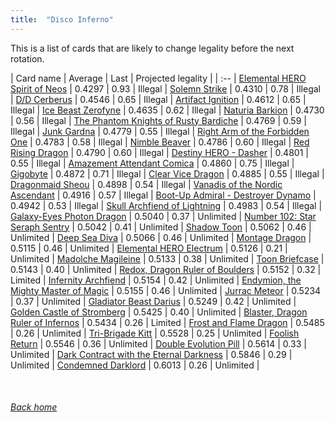 ```yaml
---
title:  "Disco Inferno"
---
```


This is a list of cards that are likely to change legality before the next rotation.

| Card name | Average | Last | Projected legality |
| :-- |
[Elemental HERO Spirit of Neos](https://db.ygoprodeck.com/card/?search=Elemental%20HERO%20Spirit%20of%20Neos) | 0.4297 | 0.93 | Illegal |
[Solemn Strike](https://db.ygoprodeck.com/card/?search=Solemn%20Strike) | 0.4310 | 0.78 | Illegal |
[D/D Cerberus](https://db.ygoprodeck.com/card/?search=D/D%20Cerberus) | 0.4546 | 0.65 | Illegal |
[Artifact Ignition](https://db.ygoprodeck.com/card/?search=Artifact%20Ignition) | 0.4612 | 0.65 | Illegal |
[Ice Beast Zerofyne](https://db.ygoprodeck.com/card/?search=Ice%20Beast%20Zerofyne) | 0.4635 | 0.62 | Illegal |
[Naturia Barkion](https://db.ygoprodeck.com/card/?search=Naturia%20Barkion) | 0.4730 | 0.56 | Illegal |
[The Phantom Knights of Rusty Bardiche](https://db.ygoprodeck.com/card/?search=The%20Phantom%20Knights%20of%20Rusty%20Bardiche) | 0.4769 | 0.59 | Illegal |
[Junk Gardna](https://db.ygoprodeck.com/card/?search=Junk%20Gardna) | 0.4779 | 0.55 | Illegal |
[Right Arm of the Forbidden One](https://db.ygoprodeck.com/card/?search=Right%20Arm%20of%20the%20Forbidden%20One) | 0.4783 | 0.58 | Illegal |
[Nimble Beaver](https://db.ygoprodeck.com/card/?search=Nimble%20Beaver) | 0.4786 | 0.60 | Illegal |
[Red Rising Dragon](https://db.ygoprodeck.com/card/?search=Red%20Rising%20Dragon) | 0.4790 | 0.60 | Illegal |
[Destiny HERO - Dasher](https://db.ygoprodeck.com/card/?search=Destiny%20HERO%20-%20Dasher) | 0.4801 | 0.55 | Illegal |
[Amazement Attendant Comica](https://db.ygoprodeck.com/card/?search=Amazement%20Attendant%20Comica) | 0.4860 | 0.75 | Illegal |
[Gigobyte](https://db.ygoprodeck.com/card/?search=Gigobyte) | 0.4872 | 0.71 | Illegal |
[Clear Vice Dragon](https://db.ygoprodeck.com/card/?search=Clear%20Vice%20Dragon) | 0.4885 | 0.55 | Illegal |
[Dragonmaid Sheou](https://db.ygoprodeck.com/card/?search=Dragonmaid%20Sheou) | 0.4898 | 0.54 | Illegal |
[Vanadis of the Nordic Ascendant](https://db.ygoprodeck.com/card/?search=Vanadis%20of%20the%20Nordic%20Ascendant) | 0.4916 | 0.57 | Illegal |
[Boot-Up Admiral - Destroyer Dynamo](https://db.ygoprodeck.com/card/?search=Boot-Up%20Admiral%20-%20Destroyer%20Dynamo) | 0.4942 | 0.53 | Illegal |
[Skull Archfiend of Lightning](https://db.ygoprodeck.com/card/?search=Skull%20Archfiend%20of%20Lightning) | 0.4983 | 0.54 | Illegal |
[Galaxy-Eyes Photon Dragon](https://db.ygoprodeck.com/card/?search=Galaxy-Eyes%20Photon%20Dragon) | 0.5040 | 0.37 | Unlimited |
[Number 102: Star Seraph Sentry](https://db.ygoprodeck.com/card/?search=Number%20102:%20Star%20Seraph%20Sentry) | 0.5042 | 0.41 | Unlimited |
[Shadow Toon](https://db.ygoprodeck.com/card/?search=Shadow%20Toon) | 0.5062 | 0.46 | Unlimited |
[Deep Sea Diva](https://db.ygoprodeck.com/card/?search=Deep%20Sea%20Diva) | 0.5066 | 0.46 | Unlimited |
[Montage Dragon](https://db.ygoprodeck.com/card/?search=Montage%20Dragon) | 0.5115 | 0.46 | Unlimited |
[Elemental HERO Electrum](https://db.ygoprodeck.com/card/?search=Elemental%20HERO%20Electrum) | 0.5126 | 0.21 | Unlimited |
[Madolche Magileine](https://db.ygoprodeck.com/card/?search=Madolche%20Magileine) | 0.5133 | 0.38 | Unlimited |
[Toon Briefcase](https://db.ygoprodeck.com/card/?search=Toon%20Briefcase) | 0.5143 | 0.40 | Unlimited |
[Redox, Dragon Ruler of Boulders](https://db.ygoprodeck.com/card/?search=Redox,%20Dragon%20Ruler%20of%20Boulders) | 0.5152 | 0.32 | Limited |
[Infernity Archfiend](https://db.ygoprodeck.com/card/?search=Infernity%20Archfiend) | 0.5154 | 0.42 | Unlimited |
[Endymion, the Mighty Master of Magic](https://db.ygoprodeck.com/card/?search=Endymion,%20the%20Mighty%20Master%20of%20Magic) | 0.5155 | 0.46 | Unlimited |
[Jurrac Meteor](https://db.ygoprodeck.com/card/?search=Jurrac%20Meteor) | 0.5234 | 0.37 | Unlimited |
[Gladiator Beast Darius](https://db.ygoprodeck.com/card/?search=Gladiator%20Beast%20Darius) | 0.5249 | 0.42 | Unlimited |
[Golden Castle of Stromberg](https://db.ygoprodeck.com/card/?search=Golden%20Castle%20of%20Stromberg) | 0.5425 | 0.40 | Unlimited |
[Blaster, Dragon Ruler of Infernos](https://db.ygoprodeck.com/card/?search=Blaster,%20Dragon%20Ruler%20of%20Infernos) | 0.5434 | 0.26 | Limited |
[Frost and Flame Dragon](https://db.ygoprodeck.com/card/?search=Frost%20and%20Flame%20Dragon) | 0.5485 | 0.26 | Unlimited |
[Tri-Brigade Kitt](https://db.ygoprodeck.com/card/?search=Tri-Brigade%20Kitt) | 0.5528 | 0.25 | Unlimited |
[Foolish Return](https://db.ygoprodeck.com/card/?search=Foolish%20Return) | 0.5546 | 0.36 | Unlimited |
[Double Evolution Pill](https://db.ygoprodeck.com/card/?search=Double%20Evolution%20Pill) | 0.5614 | 0.33 | Unlimited |
[Dark Contract with the Eternal Darkness](https://db.ygoprodeck.com/card/?search=Dark%20Contract%20with%20the%20Eternal%20Darkness) | 0.5846 | 0.29 | Unlimited |
[Condemned Darklord](https://db.ygoprodeck.com/card/?search=Condemned%20Darklord) | 0.6013 | 0.26 | Unlimited |

<br>

###### [Back home](index)